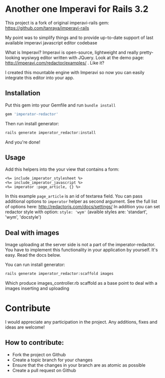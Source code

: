 # Another one Imperavi for Rails 3.2

This project is a fork of original imperavi-rails gem: https://github.com/tanraya/imperavi-rails

My point was to simplify things and to provide up-to-date support of last available imperavi javascript editor codebase

What is Imperavi? Imperavi is open-source, lightweight and really pretty-looking wysiwyg editor written with JQuery. Look at the demo page: http://imperavi.com/redactor/examples/ . Like it?

I created this mountable engine with Imperavi so now you can easily integrate this editor into your app.

## Installation

Put this gem into your Gemfile and run `bundle install`

```ruby
gem 'imperator-redactor'
```

Then run install generator:

```bash
rails generate imperator_redactor:install
```

And you're done!

## Usage

Add this helpers into the your view that contains a form:

```erb
<%= include_imperator_stylesheet %>
<%= include_imperator_javascript %>
<%= imperator :page_article, {} %>
```

In this example `page_article` is an id of textarea field. You can pass additional options to `imperator` helper as second argument. See the full list of options here: http://redactorjs.com/docs/settings/
In addition you can set redactor style with option: `style: 'wym'` (avaible styles are: 'standart', 'wym', 'docstyle')

## Deal with images

Image uploading at the server side is not a part of the imperator-redactor. You have to implement this functionality in your application by yourself. It's easy. Read the docs below.

You can run install generator:

```bash
rails generate imperator_redactor:scaffold images
```

Which produce images_controller.rb scaffold as a base point to deal with a images inserting and uploading


# Contribute

I would appreciate any participation in the project. Any additions, fixes and ideas are welcome!

## How to contribute:

* Fork the project on Github
* Create a topic branch for your changes
* Ensure that the changes in your branch are as atomic as possible
* Create a pull request on Github
